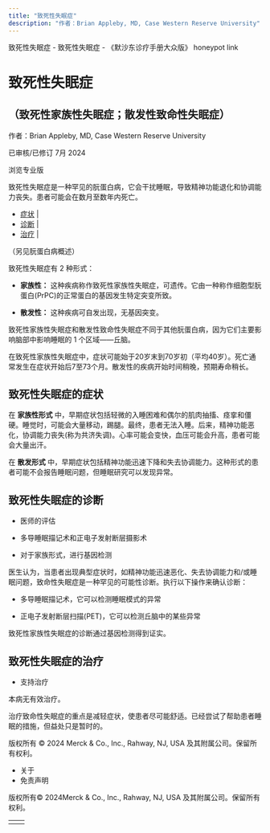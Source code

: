 ```yaml
---
title: "致死性失眠症"
description: "作者：Brian Appleby, MD, Case Western Reserve University"
---
```


﻿致死性失眠症 \- 致死性失眠症 \- 《默沙东诊疗手册大众版》 honeypot link

# 致死性失眠症

## （致死性家族性失眠症；散发性致命性失眠症）

作者：Brian Appleby, MD, Case Western Reserve University

已审核/已修订 7月 2024

浏览专业版

致死性失眠症是一种罕见的朊蛋白病，它会干扰睡眠，导致精神功能退化和协调能力丧失。患者可能会在数月至数年内死亡。

- [症状](#症状_v25257015_zh) \|
- [诊断](#诊断_v8549039_zh) \|
- [治疗](#治疗_v25257029_zh) \|

（另见朊蛋白病概述）

致死性失眠症有 2 种形式：

- **家族性：** 这种疾病称作致死性家族性失眠症，可遗传。它由一种称作细胞型朊蛋白(PrPC)的正常蛋白的基因发生特定突变所致。

- **散发性：** 这种疾病可自发出现，无基因突变。


致死性家族性失眠症和散发性致命性失眠症不同于其他朊蛋白病，因为它们主要影响脑部中影响睡眠的 1 个区域——丘脑。

在致死性家族性失眠症中，症状可能始于20岁末到70岁初（平均40岁）。死亡通常发生在症状开始后7至73个月。散发性的疾病开始时间稍晚，预期寿命稍长。

## 致死性失眠症的症状

在 **家族性形式** 中，早期症状包括轻微的入睡困难和偶尔的肌肉抽搐、痉挛和僵硬。睡觉时，可能会大量移动，踢腿。最终，患者无法入睡。后来，精神功能恶化，协调能力丧失(称为共济失调)。心率可能会变快，血压可能会升高，患者可能会大量出汗。

在 **散发形式** 中，早期症状包括精神功能迅速下降和失去协调能力。这种形式的患者可能不会报告睡眠问题，但睡眠研究可以发现异常。

## 致死性失眠症的诊断

- 医师的评估

- 多导睡眠描记术和正电子发射断层摄影术

- 对于家族形式，进行基因检测


医生认为，当患者出现典型症状时，如精神功能迅速恶化、失去协调能力和/或睡眠问题，致命性失眠症是一种罕见的可能性诊断。执行以下操作来确认诊断：

- 多导睡眠描记术，它可以检测睡眠模式的异常

- 正电子发射断层扫描(PET)，它可以检测丘脑中的某些异常


致死性家族性失眠症的诊断通过基因检测得到证实。

## 致死性失眠症的治疗

- 支持治疗


本病无有效治疗。

治疗致命性失眠症的重点是减轻症状，使患者尽可能舒适。已经尝试了帮助患者睡眠的措施，但益处只是暂时的。



版权所有 © 2024
Merck & Co., Inc., Rahway, NJ, USA 及其附属公司。保留所有权利。

- 关于
- 免责声明

版权所有© 2024Merck & Co., Inc., Rahway, NJ, USA 及其附属公司。保留所有权利。

|     |     |
| --- | --- |
|  |  |